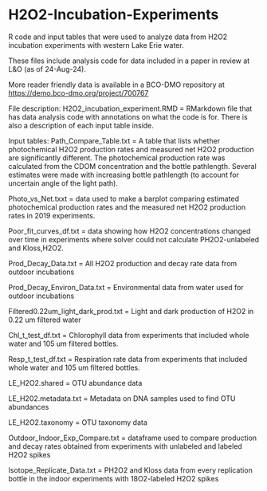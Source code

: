 # H2O2-Incubation-Experiments
R code and input tables that were used to analyze data from H2O2 incubation experiments with western Lake Erie water.

These files include analysis code for data included in a paper in review at L&O (as of 24-Aug-24).

More reader friendly data is available in a BCO-DMO repository at https://demo.bco-dmo.org/project/700767

File description:
H2O2_incubation_experiment.RMD = RMarkdown file that has data analysis code with annotations on what the code is for. There is also a description of each input table inside.

Input tables:
Path_Compare_Table.txt = A table that lists whether photochemical H2O2 production rates and measured net H2O2 production are significantly different. The photochemical production rate was calculated from the CDOM concentration and the bottle pathlength. Several estimates were made with increasing bottle pathlength (to account for uncertain angle of the light path).

Photo_vs_Net.txxt = data used to make a barplot comparing estimated photochemical production rates and the measured net H2O2 production rates in 2019 experiments.

Poor_fit_curves_df.txt = data showing how H2O2 concentrations changed over time in experiments where solver could not calculate PH2O2-unlabeled and Kloss,H2O2.

Prod_Decay_Data.txt = All H2O2 production and decay rate data from outdoor incubations

Prod_Decay_Environ_Data.txt = Environmental data from water used for outdoor incubations

Filtered0.22um_light_dark_prod.txt = Light and dark production of H2O2 in 0.22 um filtered water

Chl_t_test_df.txt = Chlorophyll data from experiments that included whole water and 105 um filtered bottles.

Resp_t_test_df.txt = Respiration rate data from experiments that included whole water and 105 um filtered bottles.

LE_H2O2.shared = OTU abundance data

LE_H202.metadata.txt = Metadata on DNA samples used to find OTU abundances

LE_H2O2.taxonomy = OTU taxonomy data

Outdoor_Indoor_Exp_Compare.txt = dataframe used to compare production and decay rates obtained from experiments with unlabeled and labeled H2O2 spikes

Isotope_Replicate_Data.txt = PH2O2 and Kloss data from every replication bottle in the indoor experiments with 18O2-labeled H2O2 spikes
